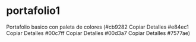 # portafolio1
Portafolio basico con paleta de colores (#cb9282  Copiar Detalles #e84ec1  Copiar Detalles #00c7ff  Copiar Detalles #00d3a7  Copiar Detalles #7577ae)
